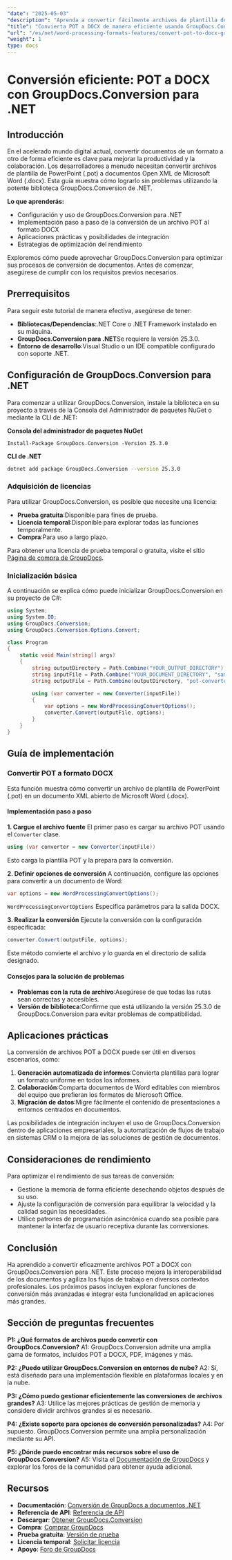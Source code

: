 ```yaml
---
"date": "2025-05-03"
"description": "Aprenda a convertir fácilmente archivos de plantilla de PowerPoint (.pot) a formato DOCX con la potente biblioteca GroupDocs.Conversion de .NET. Aumente su productividad y agilice sus flujos de trabajo documentales."
"title": "Convierta POT a DOCX de manera eficiente usando GroupDocs.Conversion para .NET"
"url": "/es/net/word-processing-formats-features/convert-pot-to-docx-groupdocs-net/"
"weight": 1
type: docs
---
```

# Conversión eficiente: POT a DOCX con GroupDocs.Conversion para .NET

## Introducción

En el acelerado mundo digital actual, convertir documentos de un formato a otro de forma eficiente es clave para mejorar la productividad y la colaboración. Los desarrolladores a menudo necesitan convertir archivos de plantilla de PowerPoint (.pot) a documentos Open XML de Microsoft Word (.docx). Esta guía muestra cómo lograrlo sin problemas utilizando la potente biblioteca GroupDocs.Conversion de .NET.

**Lo que aprenderás:**
- Configuración y uso de GroupDocs.Conversion para .NET
- Implementación paso a paso de la conversión de un archivo POT al formato DOCX
- Aplicaciones prácticas y posibilidades de integración
- Estrategias de optimización del rendimiento

Exploremos cómo puede aprovechar GroupDocs.Conversion para optimizar sus procesos de conversión de documentos. Antes de comenzar, asegúrese de cumplir con los requisitos previos necesarios.

## Prerrequisitos

Para seguir este tutorial de manera efectiva, asegúrese de tener:
- **Bibliotecas/Dependencias**:.NET Core o .NET Framework instalado en su máquina.
- **GroupDocs.Conversion para .NET**Se requiere la versión 25.3.0.
- **Entorno de desarrollo**:Visual Studio o un IDE compatible configurado con soporte .NET.

## Configuración de GroupDocs.Conversion para .NET

Para comenzar a utilizar GroupDocs.Conversion, instale la biblioteca en su proyecto a través de la Consola del Administrador de paquetes NuGet o mediante la CLI de .NET:

**Consola del administrador de paquetes NuGet**
```plaintext
Install-Package GroupDocs.Conversion -Version 25.3.0
```

**CLI de .NET**
```bash
dotnet add package GroupDocs.Conversion --version 25.3.0
```

### Adquisición de licencias

Para utilizar GroupDocs.Conversion, es posible que necesite una licencia:
- **Prueba gratuita**:Disponible para fines de prueba.
- **Licencia temporal**:Disponible para explorar todas las funciones temporalmente.
- **Compra**:Para uso a largo plazo.

Para obtener una licencia de prueba temporal o gratuita, visite el sitio [Página de compra de GroupDocs](https://purchase.groupdocs.com/temporary-license/).

### Inicialización básica

A continuación se explica cómo puede inicializar GroupDocs.Conversion en su proyecto de C#:

```csharp
using System;
using System.IO;
using GroupDocs.Conversion;
using GroupDocs.Conversion.Options.Convert;

class Program
{
    static void Main(string[] args)
    {
        string outputDirectory = Path.Combine("YOUR_OUTPUT_DIRECTORY");
        string inputFile = Path.Combine("YOUR_DOCUMENT_DIRECTORY", "sample.pot"); // Ruta de marcador de posición para el archivo POT de entrada
        string outputFile = Path.Combine(outputDirectory, "pot-converted-to.docx");

        using (var converter = new Converter(inputFile))
        {
            var options = new WordProcessingConvertOptions();
            converter.Convert(outputFile, options);
        }
    }
}
```

## Guía de implementación

### Convertir POT a formato DOCX

Esta función muestra cómo convertir un archivo de plantilla de PowerPoint (.pot) en un documento XML abierto de Microsoft Word (.docx).

#### Implementación paso a paso

**1. Cargue el archivo fuente**
El primer paso es cargar su archivo POT usando el `Converter` clase.

```csharp
using (var converter = new Converter(inputFile))
```

Esto carga la plantilla POT y la prepara para la conversión.

**2. Definir opciones de conversión**
A continuación, configure las opciones para convertir a un documento de Word:

```csharp
var options = new WordProcessingConvertOptions();
```

`WordProcessingConvertOptions` Especifica parámetros para la salida DOCX.

**3. Realizar la conversión**
Ejecute la conversión con la configuración especificada:

```csharp
converter.Convert(outputFile, options);
```

Este método convierte el archivo y lo guarda en el directorio de salida designado.

#### Consejos para la solución de problemas
- **Problemas con la ruta de archivo**:Asegúrese de que todas las rutas sean correctas y accesibles.
- **Versión de biblioteca**:Confirme que está utilizando la versión 25.3.0 de GroupDocs.Conversion para evitar problemas de compatibilidad.

## Aplicaciones prácticas

La conversión de archivos POT a DOCX puede ser útil en diversos escenarios, como:
1. **Generación automatizada de informes**:Convierta plantillas para lograr un formato uniforme en todos los informes.
2. **Colaboración**:Comparta documentos de Word editables con miembros del equipo que prefieran los formatos de Microsoft Office.
3. **Migración de datos**:Migre fácilmente el contenido de presentaciones a entornos centrados en documentos.

Las posibilidades de integración incluyen el uso de GroupDocs.Conversion dentro de aplicaciones empresariales, la automatización de flujos de trabajo en sistemas CRM o la mejora de las soluciones de gestión de documentos.

## Consideraciones de rendimiento

Para optimizar el rendimiento de sus tareas de conversión:
- Gestione la memoria de forma eficiente desechando objetos después de su uso.
- Ajuste la configuración de conversión para equilibrar la velocidad y la calidad según las necesidades.
- Utilice patrones de programación asincrónica cuando sea posible para mantener la interfaz de usuario receptiva durante las conversiones.

## Conclusión

Ha aprendido a convertir eficazmente archivos POT a DOCX con GroupDocs.Conversion para .NET. Este proceso mejora la interoperabilidad de los documentos y agiliza los flujos de trabajo en diversos contextos profesionales. Los próximos pasos incluyen explorar funciones de conversión más avanzadas e integrar esta funcionalidad en aplicaciones más grandes.

## Sección de preguntas frecuentes

**P1: ¿Qué formatos de archivos puedo convertir con GroupDocs.Conversion?**
A1: GroupDocs.Conversion admite una amplia gama de formatos, incluidos POT a DOCX, PDF, imágenes y más.

**P2: ¿Puedo utilizar GroupDocs.Conversion en entornos de nube?**
A2: Sí, está diseñado para una implementación flexible en plataformas locales y en la nube.

**P3: ¿Cómo puedo gestionar eficientemente las conversiones de archivos grandes?**
A3: Utilice las mejores prácticas de gestión de memoria y considere dividir archivos grandes si es necesario.

**P4: ¿Existe soporte para opciones de conversión personalizadas?**
A4: Por supuesto. GroupDocs.Conversion permite una amplia personalización mediante su API.

**P5: ¿Dónde puedo encontrar más recursos sobre el uso de GroupDocs.Conversion?**
A5: Visita el [Documentación de GroupDocs](https://docs.groupdocs.com/conversion/net/) y explorar los foros de la comunidad para obtener ayuda adicional.

## Recursos
- **Documentación**: [Conversión de GroupDocs a documentos .NET](https://docs.groupdocs.com/conversion/net/)
- **Referencia de API**: [Referencia de API](https://reference.groupdocs.com/conversion/net/)
- **Descargar**: [Obtener GroupDocs.Conversion](https://releases.groupdocs.com/conversion/net/)
- **Compra**: [Comprar GroupDocs](https://purchase.groupdocs.com/buy)
- **Prueba gratuita**: [Versión de prueba](https://releases.groupdocs.com/conversion/net/)
- **Licencia temporal**: [Solicitar licencia](https://purchase.groupdocs.com/temporary-license/)
- **Apoyo**: [Foro de GroupDocs](https://forum.groupdocs.com/c/conversion/10)
